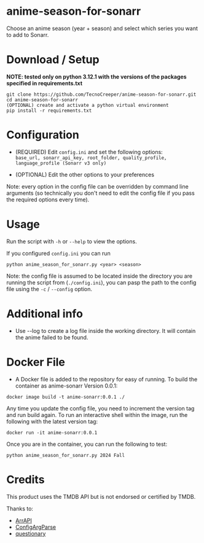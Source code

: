 # anime-season-for-sonarr
Choose an anime season (year + season) and select which series you want to add to Sonarr.

# Download / Setup

**NOTE: tested only on python 3.12.1 with the versions of the packages specified in requirements.txt**

```
git clone https://github.com/TecnoCreeper/anime-season-for-sonarr.git
cd anime-season-for-sonarr
(OPTIONAL) create and activate a python virtual environment
pip install -r requirements.txt
```

# Configuration
- (REQUIRED) Edit `config.ini` and set the following options:  
`base_url, sonarr_api_key, root_folder, quality_profile, language_profile (Sonarr v3 only)`

- (OPTIONAL) Edit the other options to your preferences

Note: every option in the config file can be overridden by command line arguments (so technically you don't need to edit the config file if you pass the required options every time).

# Usage
Run the script with `-h` or `--help` to view the options.

If you configured `config.ini` you can run

```
python anime_season_for_sonarr.py <year> <season>
```

Note: the config file is assumed to be located inside the directory you are running the script from (`./config.ini`), you can pasp the path to the config file using the `-c` / `--config` option.

# Additional info
- Use --log to create a log file inside the working directory. It will contain the anime failed to be found.

# Docker File
- A Docker file is added to the repository for easy of running. To build the container as anime-sonarr Version 0.0.1:
``` 
docker image build -t anime-sonarr:0.0.1 ./
```
Any time you update the config file, you need to increment the version tag and run build again.
To run an interactive shell within the image, run the following with the latest version tag:

```
docker run -it anime-sonarr:0.0.1
```
Once you are in the container, you can run the following to test:
```
python anime_season_for_sonarr.py 2024 Fall
```


# Credits
This product uses the TMDB API but is not endorsed or certified by TMDB.

Thanks to:
- [ArrAPI](https://github.com/meisnate12/ArrAPI)
- [ConfigArgParse](https://github.com/bw2/ConfigArgParse)
- [questionary](https://github.com/tmbo/questionary)
